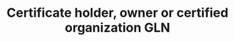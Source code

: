 ---
title: 'Certificate holder, owner or certified organization GLN'
field: 'is.certifiedOrganization.gln'
slug: 'certification-certificate-holder-owner-or-certified-organization-gln'
description: 'Global Location Number of companies to identify their locations'
required: False
module: 'Certificate holder, owner or certified organization'
cluster: 'Certification'
policy: 'Free value. Single value only.'
---